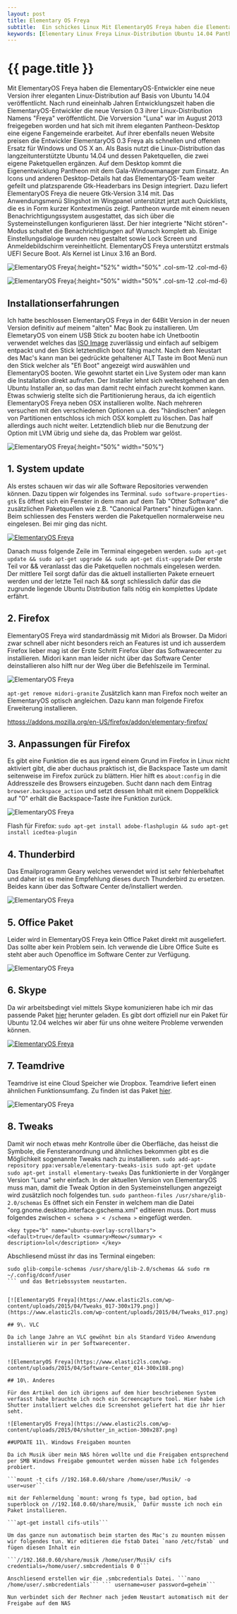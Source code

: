 ```yaml
---
layout: post
title: Elementary OS Freya
subtitle:  Ein schickes Linux Mit ElementaryOS Freya haben die ElementaryOS-Entwickler eine neue Version ihrer eleganten Linux-Distribution veröffentlicht.
keywords: [Elementary Linux Freya Linux-Distribution Ubuntu 14.04 Pantheon-Desktop Slingshot Wingpanel UEFI Installationserfahrungen software-properties-gtk elementary-tweaks]
---
```

# {{ page.title }}

Mit ElementaryOS Freya haben die ElementaryOS-Entwickler eine neue Version ihrer eleganten Linux-Distribution auf Basis von Ubuntu 14.04 veröffentlicht. Nach rund eineinhalb Jahren Entwicklungszeit haben die ElementaryOS-Entwickler die neue Version 0.3 ihrer Linux-Distribution Namens "Freya" veröffentlicht. Die Vorversion "Luna" war im August 2013 freigegeben worden und hat sich mit ihrem eleganten Pantheon-Desktop eine eigene Fangemeinde erarbeitet. Auf ihrer ebenfalls neuen Website preisen die Entwickler ElementaryOS 0.3 Freya als schnellen und offenen Ersatz für Windows und OS X an. Als Basis nutzt die Linux-Distribution das langzeitunterstützte Ubuntu 14.04 und dessen Paketquellen, die zwei eigene Paketquellen ergänzen. Auf dem Desktop kommt die Eigenentwicklung Pantheon mit dem Gala-Windowmanager zum Einsatz. An Icons und anderen Desktop-Details hat das ElementaryOS-Team weiter gefeilt und platzsparende Gtk-Headerbars ins Design integriert. Dazu liefert ElementaryOS Freya die neuere Gtk-Version 3.14 mit. Das Anwendungsmenü Slingshot im Wingpanel unterstützt jetzt auch Quicklists, die es in Form kurzer Kontextmenüs zeigt. Pantheon wurde mit einem neuen Benachrichtigungssystem ausgestattet, das sich über die Systemeinstellungen konfigurieren lässt. Der hier integrierte "Nicht stören"-Modus schaltet die Benachrichtigungen auf Wunsch komplett ab. Einige Einstellungsdialoge wurden neu gestaltet sowie Lock Screen und Anmeldebildschirm vereinheitlicht. ElementaryOS Freya unterstützt erstmals UEFI Secure Boot. Als Kernel ist Linux 3.16 an Bord.

![ElementaryOS Freya](https://s.elastic2ls.com/wp-content/uploads/2015/04/26135341/Arbeitsfl%C3%A4che-1_015-1024x640.png){:height="52%" width="50%" .col-sm-12 .col-md-6}

![ElementaryOS Freya](https://www.elastic2ls.com/wp-content/uploads/2015/04/Anwendungen-1024x640.png){:height="50%" width="50%" .col-sm-12 .col-md-6}

## Installationserfahrungen

Ich hatte beschlossen ElementaryOS Freya in der 64Bit Version in der neuen Version definitiv auf meinem "alten" Mac Book zu installieren. Um ElemetaryOS von einem USB Stick zu booten habe ich Unetbootin verwendet welches das [ISO Image](httpss://sourceforge.net/projects/elementaryos/files/stable/elementaryos-freya-amd64.20150411.iso/download) zuverlässig und einfach auf selbigem entpackt und den Stick letztendlich boot fähig macht. Nach dem Neustart des Mac's kann man bei gedrückte gehaltener ALT Taste im Boot Menü nun den Stick welcher als "Efi Boot" angezeigt wird auswählen und ElementaryOS booten. Wie gewohnt startet ein Live System oder man kann die Installation direkt aufrufen. Der Installer lehnt sich weitestgehend an den Ubuntu Installer an, so das man damit recht einfach zurecht kommen kann. Etwas schwierig stellte sich die Partitionierung heraus, da ich eigentlich ElementaryOS Freya neben OSX installieren wollte. Nach mehreren versuchen mit den verschiedenen Optionen u.a. des "händischen" anlegen von Partitionen entschloss ich mich OSX komplett zu löschen. Das half allerdings auch nicht weiter. Letztendlich blieb nur die Benutzung der Option mit LVM übrig und siehe da, das Problem war gelöst.

![ElementaryOS Freya](https://www.elastic2ls.com/wp-content/uploads/2015/04/elementaryOS.freya-partitioning.png){:height="50%" width="50%"}

## 1\. System update

Als erstes schauen wir das wir alle Software Repositories verwenden können. Dazu tippen wir folgendes ins Terminal. `sudo software-properties-gtk` Es öffnet sich ein Fenster in dem man auf dem Tab "Other Software" die zusätzlichen Paketquellen wie z.B. "Canonical Partners" hinzufügen kann. Beim schliessen des Fensters werden die Paketquellen normalerweise neu eingelesen. Bei mir ging das nicht.

[![ElementaryOS Freya](https://www.elastic2ls.com/wp-content/uploads/2015/04/Software-Updates_007-300x241.png)](https://www.elastic2ls.com/wp-content/uploads/2015/04/Software-Updates_007.png)

Danach muss folgende Zeile im Terminal eingegeben werden. `sudo apt-get update && sudo apt-get upgrade && sudo apt-get dist-upgrade` Der erste Teil vor && veranlasst das die Paketquellen nochmals eingelesen werden. Der mittlere Teil sorgt dafür das die aktuell installierten Pakete erneuert werden und der letzte Teil nach && sorgt schliesslich dafür das die zugrunde liegende Ubuntu Distribution falls nötig ein komplettes Update erfährt.

## 2\. Firefox

ElementaryOS Freya wird standardmässig mit Midori als Browser. Da Midori zwar schnell aber nicht besonders reich an Features ist und ich ausserdem Firefox lieber mag ist der Erste Schritt Firefox über das Softwarecenter zu installieren. Midori kann man leider nicht über das Software Center deinstallieren also hilft nur der Weg über die Befehlszeile im Terminal.


![ElementaryOS Freya](https://www.elastic2ls.com/wp-content/uploads/2015/04/Software-Center_006-300x188.png)

`apt-get remove midori-granite` Zusätzlich kann man Firefox noch weiter an ElementaryOS optisch angleichen. Dazu kann man folgende Firefox Erweiterung installieren.

[httpss://addons.mozilla.org/en-US/firefox/addon/elementary-firefox/](httpss://addons.mozilla.org/en-US/firefox/addon/elementary-firefox/)

## 3\. Anpassungen für Firefox

Es gibt eine Funktion die es aus irgend einem Grund im Firefox in Linux nicht aktiviert gibt, die aber duchaus praktisch ist, die Backspace Taste um damit seitenweise im Firefox zurück zu blättern. Hier hilft es `about:config` in die Addresszeile des Browsers einzugeben. Sucht dann nach dem Eintrag `browser.backspace_action` und setzt dessen Inhalt mit einem Doppelklick auf "0" erhält die Backspace-Taste ihre Funktion zurück.


![ElementaryOS Freya](https://www.elastic2ls.com/wp-content/uploads/2015/04/aboutconfig-Mozilla-Firefox_002-300x179.png)

Flash für Firefox: `sudo apt-get install adobe-flashplugin && sudo apt-get install icedtea-plugin`

## 4\. Thunderbird

Das Emailprogramm Geary welches verwendet wird ist sehr fehlerbehaftet und daher ist es meine Empfehlung dieses durch Thunderbird zu ersetzen. Beides kann über das Software Center de/installiert werden.


![ElementaryOS Freya](https://www.elastic2ls.com/wp-content/uploads/2015/04/Software-Center_003-300x188.png)

## 5\. Office Paket

Leider wird in ElementaryOS Freya kein Office Paket direkt mit ausgeliefert. Das sollte aber kein Problem sein. Ich verwende die Libre Office Suite es steht aber auch Openoffice im Software Center zur Verfügung.


![ElementaryOS Freya](https://www.elastic2ls.com/wp-content/uploads/2015/04/Software-Center_004-300x188.png)

## 6\. Skype

Da wir arbeitsbedingt viel mittels Skype komunizieren habe ich mir das passende Paket [hier](httpss://www.skype.com/de/download-skype/skype-for-linux/) herunter geladen. Es gibt dort offiziell nur ein Paket für Ubuntu 12.04 welches wir aber für uns ohne weitere Probleme verwenden können.


[![ElementaryOS Freya](https://www.elastic2ls.com/wp-content/uploads/2015/04/Skype-für-iPod-Touch-herunterladen-Mozilla-Firefox_011-300x179.png)](https://www.elastic2ls.com/wp-content/uploads/2015/04/Skype-für-iPod-Touch-herunterladen-Mozilla-Firefox_011.png)

## 7\. Teamdrive

Teamdrive ist eine Cloud Speicher wie Dropbox. Teamdrive liefert einen ähnlichen Funktionsumfang. Zu finden ist das Paket [hier](httpss://archiv.teamdrive.net/de/download.html).


![ElementaryOS Freya](https://www.elastic2ls.com/wp-content/uploads/2015/04/TeamDrive-3-Downloads-TeamDrive-Mozilla-Firefox_012-300x179.png)

## 8\. Tweaks

Damit wir noch etwas mehr Kontrolle über die Oberfläche, das heisst die Symbole, die Fensteranordnung und ähnliches bekommen gibt es die Möglichkeit sogenannte Tweaks nach zu installieren. `sudo add-apt-repository ppa:versable/elementary-tweaks-isis sudo apt-get update sudo apt-get install elementary-tweaks` Das funktionierte in der Vorgänger Version "Luna" sehr einfach. In der aktuellen Version von ElementaryOS muss man, damit die Tweak Option in den Systemeinstellungen angezeigt wird zusätzlich noch folgendes tun. `sudo pantheon-files /usr/share/glib-2.0/schemas` Es öffnet sich ein Fenster in welchem man die Datei "org.gnome.desktop.interface.gschema.xml" editieren muss. Dort muss folgendes zwischen `< schema > < /schema >` eingefügt werden.

```
<key type="b" name="ubuntu-overlay-scrollbars"> <default>true</default> <summary>Meow</summary> < description>lol</description> </key>
```
 Abschliesend müsst ihr das ins Terminal eingeben:

 ```
 sudo glib-compile-schemas /usr/share/glib-2.0/schemas && sudo rm ~/.config/dconf/user
 ``` und das Betriebssystem neustarten.


[![ElementaryOS Freya](https://www.elastic2ls.com/wp-content/uploads/2015/04/Tweaks_017-300x179.png)](https://www.elastic2ls.com/wp-content/uploads/2015/04/Tweaks_017.png)

## 9\. VLC

Da ich lange Jahre an VLC gewöhnt bin als Standard Video Anwendung installieren wir in per Softwarecenter.


![ElementaryOS Freya](https://www.elastic2ls.com/wp-content/uploads/2015/04/Software-Center_014-300x188.png)

## 10\. Anderes

Für den Artikel den ich übrigens auf dem hier beschriebenen System verfasst habe brauchte ich noch ein Screencapture tool. Hier habe ich Shutter installiert welches die Screenshot geliefert hat die ihr hier seht.

![ElementaryOS Freya](https://www.elastic2ls.com/wp-content/uploads/2015/04/shutter_in_action-300x287.png)

##UPDATE 11\. Windows Freigaben mounten

Da ich Musik über mein NAS hören wollte und die Freigaben entsprechend per SMB Windows Freigabe gemountet werden müssen habe ich folgendes probiert.

```mount -t cifs //192.168.0.60/share /home/user/Musik/ -o user=user```

mit der Fehlermeldung `mount: wrong fs type, bad option, bad superblock on //192.168.0.60/share/musik,` Dafür musste ich noch ein Paket installieren.

```apt-get install cifs-utils```

Um das ganze nun automatisch beim starten des Mac's zu mounten müssen wir folgendes tun. Wir editieren die fstab Datei `nano /etc/fstab` und fügen diesen Inhalt ein

```//192.168.0.60/share/musik /home/user/Musik/ cifs credentials=/home/user/.smbcredentials 0 0```

 Anschliesend erstellen wir die .smbcredentials Datei. ```nano /home/user/.smbcredentials``` ``` username=user password=geheim```

 Nun verbindet sich der Rechner nach jedem Neustart automatisch mit der Freigabe auf dem NAS
